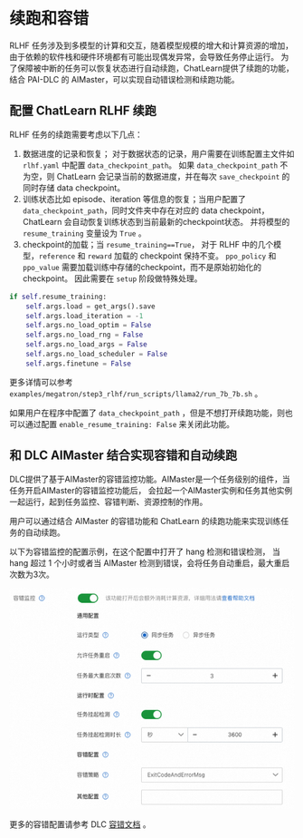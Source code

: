 # 续跑和容错

RLHF 任务涉及到多模型的计算和交互，随着模型规模的增大和计算资源的增加，由于依赖的软件栈和硬件环境都有可能出现偶发异常，会导致任务停止运行。
为了保障被中断的任务可以恢复状态进行自动续跑，ChatLearn提供了续跑的功能，结合 PAI-DLC 的 AIMaster，可以实现自动错误检测和续跑功能。

## 配置 ChatLearn RLHF 续跑

RLHF 任务的续跑需要考虑以下几点：
1. 数据进度的记录和恢复； 对于数据状态的记录，用户需要在训练配置主文件如 `rlhf.yaml` 中配置 `data_checkpoint_path`。
如果 `data_checkpoint_path` 不为空，则 ChatLearn 会记录当前的数据进度，并在每次 `save_checkpoint` 的同时存储 data checkpoint。
2. 训练状态比如 episode、iteration 等信息的恢复；当用户配置了 `data_checkpoint_path`，同时文件夹中存在对应的 data checkpoint，ChatLearn 会自动恢复训练状态到当前最新的checkpoint状态。
并将模型的 `resume_training` 变量设为 `True` 。
3. checkpoint的加载；当 `resume_training==True`， 对于 RLHF 中的几个模型，`reference` 和 `reward` 加载的 checkpoint 保持不变。
`ppo_policy` 和 `ppo_value` 需要加载训练中存储的checkpoint，而不是原始初始化的checkpoint。 因此需要在 `setup` 阶段做特殊处理。

```python
if self.resume_training:
    self.args.load = get_args().save
    self.args.load_iteration = -1
    self.args.no_load_optim = False
    self.args.no_load_rng = False
    self.args.no_load_args = False
    self.args.no_load_scheduler = False
    self.args.finetune = False
```

更多详情可以参考 `examples/megatron/step3_rlhf/run_scripts/llama2/run_7b_7b.sh` 。

如果用户在程序中配置了 `data_checkpoint_path` ，但是不想打开续跑功能，则也可以通过配置 `enable_resume_training: False` 来关闭此功能。

## 和 DLC AIMaster 结合实现容错和自动续跑

DLC提供了基于AIMaster的容错监控功能。AIMaster是一个任务级别的组件，当任务开启AIMaster的容错监控功能后，
会拉起一个AIMaster实例和任务其他实例一起运行，起到任务监控、容错判断、资源控制的作用。

用户可以通过结合 AIMaster 的容错功能和 ChatLearn 的续跑功能来实现训练任务的自动续跑。

以下为容错监控的配置示例，在这个配置中打开了 hang 检测和错误检测，
当hang 超过 1 个小时或者当 AIMaster 检测到错误，会将任务自动重启，最大重启次数为3次。

![aimaster](../../images/fault.png)

更多的容错配置请参考 DLC [容错文档](https://help.aliyun.com/zh/pai/user-guide/fault-tolerance-monitoring-based-on-aimaster?spm=a2c4g.11186623.0.0.12011976WAncyo) 。









